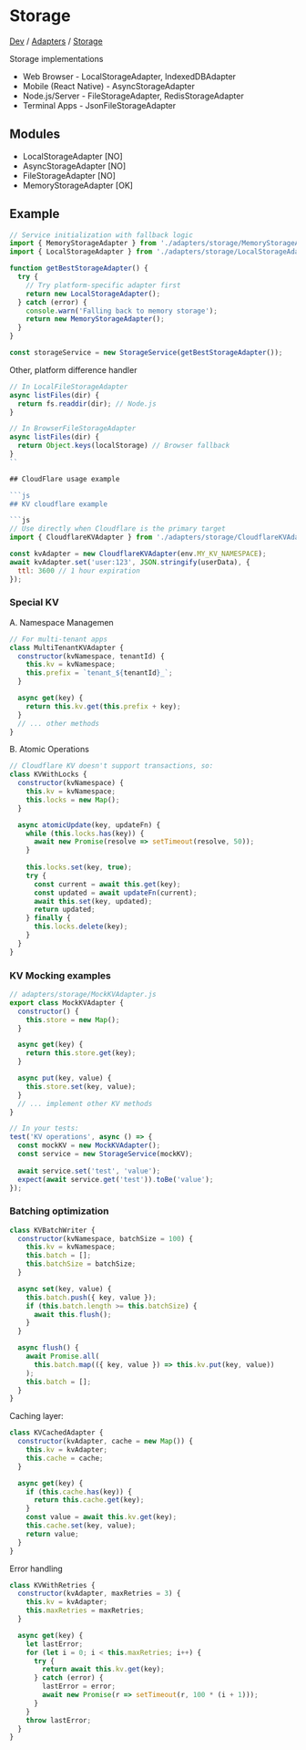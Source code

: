 # Storage

[Dev](../../../README.md) / [Adapters](../README.md) / [Storage](./README.md)

Storage implementations

- Web Browser - LocalStorageAdapter, IndexedDBAdapter
- Mobile (React Native) - AsyncStorageAdapter
- Node.js/Server - FileStorageAdapter, RedisStorageAdapter
- Terminal Apps - JsonFileStorageAdapter

## Modules

- LocalStorageAdapter [NO]
- AsyncStorageAdapter [NO]
- FileStorageAdapter [NO]
- MemoryStorageAdapter [OK]

## Example

```js
// Service initialization with fallback logic
import { MemoryStorageAdapter } from './adapters/storage/MemoryStorageAdapter';
import { LocalStorageAdapter } from './adapters/storage/LocalStorageAdapter';

function getBestStorageAdapter() {
  try {
    // Try platform-specific adapter first
    return new LocalStorageAdapter();
  } catch (error) {
    console.warn('Falling back to memory storage');
    return new MemoryStorageAdapter();
  }
}

const storageService = new StorageService(getBestStorageAdapter());
```

Other, platform difference handler

```js
// In LocalFileStorageAdapter
async listFiles(dir) {
  return fs.readdir(dir); // Node.js
}

// In BrowserFileStorageAdapter 
async listFiles(dir) {
  return Object.keys(localStorage) // Browser fallback
}
``

## CloudFlare usage example

```js
## KV cloudflare example

```js
// Use directly when Cloudflare is the primary target
import { CloudflareKVAdapter } from './adapters/storage/CloudflareKVAdapter';

const kvAdapter = new CloudflareKVAdapter(env.MY_KV_NAMESPACE);
await kvAdapter.set('user:123', JSON.stringify(userData), { 
  ttl: 3600 // 1 hour expiration
});
```

### Special KV

A. Namespace Managemen

```js
// For multi-tenant apps
class MultiTenantKVAdapter {
  constructor(kvNamespace, tenantId) {
    this.kv = kvNamespace;
    this.prefix = `tenant_${tenantId}_`;
  }

  async get(key) {
    return this.kv.get(this.prefix + key);
  }
  // ... other methods
}
```

B. Atomic Operations

```js
// Cloudflare KV doesn't support transactions, so:
class KVWithLocks {
  constructor(kvNamespace) {
    this.kv = kvNamespace;
    this.locks = new Map();
  }

  async atomicUpdate(key, updateFn) {
    while (this.locks.has(key)) {
      await new Promise(resolve => setTimeout(resolve, 50));
    }
    
    this.locks.set(key, true);
    try {
      const current = await this.get(key);
      const updated = await updateFn(current);
      await this.set(key, updated);
      return updated;
    } finally {
      this.locks.delete(key);
    }
  }
}
```

### KV Mocking examples

```js
// adapters/storage/MockKVAdapter.js
export class MockKVAdapter {
  constructor() {
    this.store = new Map();
  }

  async get(key) {
    return this.store.get(key);
  }

  async put(key, value) {
    this.store.set(key, value);
  }
  // ... implement other KV methods
}

// In your tests:
test('KV operations', async () => {
  const mockKV = new MockKVAdapter();
  const service = new StorageService(mockKV);
  
  await service.set('test', 'value');
  expect(await service.get('test')).toBe('value');
});
```

### Batching optimization

```js
class KVBatchWriter {
  constructor(kvNamespace, batchSize = 100) {
    this.kv = kvNamespace;
    this.batch = [];
    this.batchSize = batchSize;
  }

  async set(key, value) {
    this.batch.push({ key, value });
    if (this.batch.length >= this.batchSize) {
      await this.flush();
    }
  }

  async flush() {
    await Promise.all(
      this.batch.map(({ key, value }) => this.kv.put(key, value))
    );
    this.batch = [];
  }
}
```

Caching layer:

```js
class KVCachedAdapter {
  constructor(kvAdapter, cache = new Map()) {
    this.kv = kvAdapter;
    this.cache = cache;
  }

  async get(key) {
    if (this.cache.has(key)) {
      return this.cache.get(key);
    }
    const value = await this.kv.get(key);
    this.cache.set(key, value);
    return value;
  }
}
```

Error handling

```js
class KVWithRetries {
  constructor(kvAdapter, maxRetries = 3) {
    this.kv = kvAdapter;
    this.maxRetries = maxRetries;
  }

  async get(key) {
    let lastError;
    for (let i = 0; i < this.maxRetries; i++) {
      try {
        return await this.kv.get(key);
      } catch (error) {
        lastError = error;
        await new Promise(r => setTimeout(r, 100 * (i + 1)));
      }
    }
    throw lastError;
  }
}
```